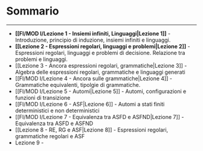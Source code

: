 # Sommario
---
- **[[FI/MOD I/Lezione 1 - Insiemi infiniti, Linguaggi|Lezione 1]]** - Introduzione, principio di induzione, insiemi infiniti e linguaggi.
- **[[Lezione 2 - Espressioni regolari, linguaggi e problemi|Lezione 2]]** - Espressioni regolari, linguaggi e problemi di decisione. Relazione tra problemi e linguaggi. 
- [[Lezione 3 - Ancora espressioni regolari, grammatiche|Lezione 3]] - Algebra delle espressioni regolari, grammatiche e linguaggi generati
- [[FI/MOD I/Lezione 4 - Ancora sulle grammatiche|Lezione 4]] - Grammatiche equivalenti, tipolgie di grammatiche. 
- [[FI/MOD I/Lezione 5 - Automi|Lezione 5]] - Automi, configurazioni e funzioni di transizione
- [[FI/MOD I/Lezione 6 - ASF|Lezione 6]] - Automi a stati finiti deterministici e non deterministici
- [[FI/MOD I/Lezione 7 - Equivalenza tra ASFD e ASFND|Lezione 7]] - Equivalenza tra ASFD e ASFND
- [[Lezione 8 - RE, RG e ASF|Lezione 8]] - Espressioni regolari, grammatiche regolari e ASF
- Lezione 9 -
